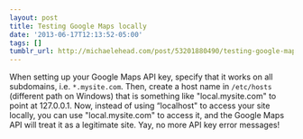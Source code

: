 ```yaml
---
layout: post
title: Testing Google Maps locally
date: '2013-06-17T12:13:52-05:00'
tags: []
tumblr_url: http://michaelehead.com/post/53201880490/testing-google-maps-locally
---
```

When setting up your Google Maps API key, specify that it works on all subdomains, i.e. `*.mysite.com`. Then, create a host name in `/etc/hosts` (different path on Windows) that is something like "local.mysite.com" to point at 127.0.0.1. Now, instead of using “localhost" to access your site locally, you can use "local.mysite.com" to access it, and the Google Maps API will treat it as a legitimate site. Yay, no more API key error messages!
